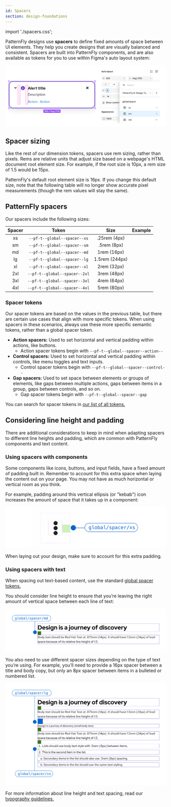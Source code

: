 ```yaml
---
id: Spacers
section: design-foundations
---
```

import './spacers.css';


PatternFly designs use **spacers** to define fixed amounts of space between UI elements. They help you create designs that are visually balanced and consistent. Spacers are built into PatternFly components, and are also available as tokens for you to use within Figma's auto layout system:

![Spacer tokens displayed as options in a Figma layout menu](./auto-layout-spacers.png)

## Spacer sizing 

Like the rest of our dimension tokens, spacers use rem sizing, rather than pixels. Rems are relative units that adjust size based on a webpage's HTML document root element size. For example, if the root size is 10px, a rem size of 1.5 would be 15px.

PatternFly's default root element size is 16px. If you change this default size, note that the following table will no longer show accurate pixel measurements (though the rem values will stay the same).
## PatternFly spacers 

Our spacers include the following sizes:

| **Spacer** | **Token** | **Size** | **Example** | 
| :-:| :-: | :-: | :-: |
| xs | `--pf-t--global--spacer--xs` | .25rem (4px) | <div class="ws-content-spacer4"></div> | 
|  sm | `--pf-t--global--spacer--sm` | .5rem (8px) |<div class="ws-content-spacer8"></div> |
|  md | `--pf-t--global--spacer--md` | 1rem (16px) |<div class="ws-content-spacer16"></div> | 
|  lg | `--pf-t--global--spacer--lg` | 1.5rem (244px) |<div class="ws-content-spacer24"></div> |
|  xl | `--pf-t--global--spacer--xl` | 2rem (32px) |<div class="ws-content-spacer32"></div> |
|  2xl | `--pf-t--global--spacer--2xl` | 3rem (48px) | <div class="ws-content-spacer48"></div> |
|  3xl | `--pf-t--global--spacer--3xl` | 4rem (64px) | <div class="ws-content-spacer64"></div> |
 | 4xl | `--pf-t--global--spacer--4xl` | 5rem (80px) | <div class="ws-content-spacer80"></div>

### Spacer tokens 

Our spacer tokens are based on the values in the previous table, but there are certain use cases that align with more specific tokens. When using spacers in these scenarios, always use these more specific semantic tokens, rather than a global spacer token. 
- **Action spacers:** Used to set horizontal and vertical padding within actions, like buttons. 
  - Action spacer tokens begin with `--pf-t--global--spacer--action--`
- **Control spacers:** Used to set horizontal and vertical padding within controls, like menu toggles and text inputs. 
  - Control spacer tokens begin with `--pf-t--global--spacer--control--`
- **Gap spacers:** Used to set space between elements or groups of elements, like gaps between multiple actions, gaps between items in a group, gaps between controls, and so on. 
  - Gap spacer tokens begin with `--pf-t--global--spacer--gap`

You can search for spacer tokens in [our list of all tokens.](/tokens/all-patternfly-tokens)
## Considering line height and padding

There are additional considerations to keep in mind when adapting spacers to different line heights and padding, which are common with PatternFly components and text content.

### Using spacers with components

Some components like icons, buttons, and input fields, have a fixed amount of padding built in. Remember to account for this extra space when laying the content out on your page. You may not have as much horizontal or vertical room as you think.

For example, padding around this vertical ellipsis (or "kebab") icon increases the amount of space that it takes up in a component:

![A vertical ellipsis icon with an extra small spacer symbol.](./icon-spacing.png)

When laying out your design, make sure to account for this extra padding.
### Using spacers with text 

When spacing out text-based content, use the standard [global spacer tokens.](/design-foundations/spacers#patternfly-spacers)

You should consider line height to ensure that you’re leaving the right amount of vertical space between each line of text:

![A medium spacer placed between a heading and body text.](./heading-body-spacing.png)

You also need to use different spacer sizes depending on the type of text you’re using. For example, you’ll need to provide a 16px spacer between a title and body copy, but only an 8px spacer between items in a bulleted or numbered list.

![Different-sized spacers placed between heading, body, and list text](./complex-text-spacing.png)

For more information about line height and text spacing, read our [typography guidelines.](/design-foundations/typography)

